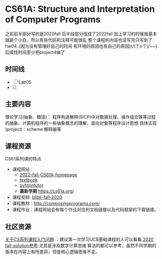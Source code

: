# CS61A: Structure and Interpretation of Computer Programs

之前前半部分写的是2020fall 后半段部分改成了2022fall 加上学习的时候我基本就是个小白，所以有些代码和注释可能很乱
整个课程的内容也没写完只写到了hw04..(因为没有管理好自己的时间 有环境的原因也有自己的原因)(/(ㄒoㄒ)/~~) 后续找时间至少把project4做了

## 时间线
- [ ] Lab05
- [ ] 
## 主要内容
理论学习(抽象、概括)： 程序构造解释(SICP)中对数据处理、操作组合等等过程的抽象、计算机程序的一些抽象概念的理解、面向对象等程序设计思想
具体实现(project)：scheme 解释器等 

## 课程资源
CS61系列课的特点
- 课程网站：
    - [2022-fall-CS61A-homepage](https://cs61a.org/)
    - [textbook](http://composingprograms.com/pages/16-higher-order-functions.html)
    - [pyhtontutor](https://pythontutor.com/cp/composingprograms.html#mode=edit)
    - **最新学期** https://cs61a.org/
- 课程视频:  [blibli-fall-2020](https://www.bilibili.com/video/BV1s3411G7yM?spm_id_from=333.337.search-card.all.click&vd_source=7129aefe321aedba4d040034cfb5479a)
- 课程教材：<http://composingprograms.com/>  
- 课程作业：课程网站会有每个作业对应的文档链接以及代码框架的下载链接。  

## 社区资源
[关于CS系列课程入门问题](https://github.com/PointBreaker/61abc-notes) ：建议第一次学习UCB基础课程的人可以看看
[2020 fall-solution参考](https://github.com/PKUFlyingPig/CS61A):尤其是涉及数学计算思维 算法的都可以参考，虽然不同学期的版本在内容上有所差异，但是核心逻辑思维不变。  


